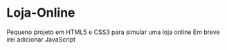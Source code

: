 # Loja-Online
Pequeno projeto em HTML5 e CSS3 para simular uma loja online
Em breve irei adicionar JavaScript
